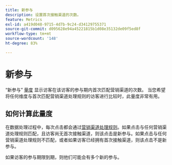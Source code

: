 ```yaml
---
title: 新参与
description: 设置首次接触渠道的次数。
feature: Metrics
exl-id: a419d048-9715-4d7b-9c24-d34129755371
source-git-commit: d095628e94a45221815b1d08e35132de09f5ed8f
workflow-type: tm+mt
source-wordcount: '148'
ht-degree: 83%

---
```


# 新参与

“新参与” [量度](overview.md) 显示访客在该访客的参与期内首次匹配营销渠道的次数。 当您希望将任何维度与首次匹配营销渠道处理规则的访客进行比较时，此量度非常有用。

## 如何计算此量度

在数据处理过程中，每次点击都会通过[营销渠道处理规则](/help/admin/admin/c-manage-report-suites/c-edit-report-suites/marketing-channels/c-rules.md)。如果点击与任何营销渠道处理规则匹配，且访客尚无首次接触渠道，则该点击是新参与。如果点击与任何营销渠道处理规则不匹配，或者如果访客已经拥有首次接触渠道，则该点击不是新参与。

如果访客的参与期限到期，则他们可能会有多个新的参与。
